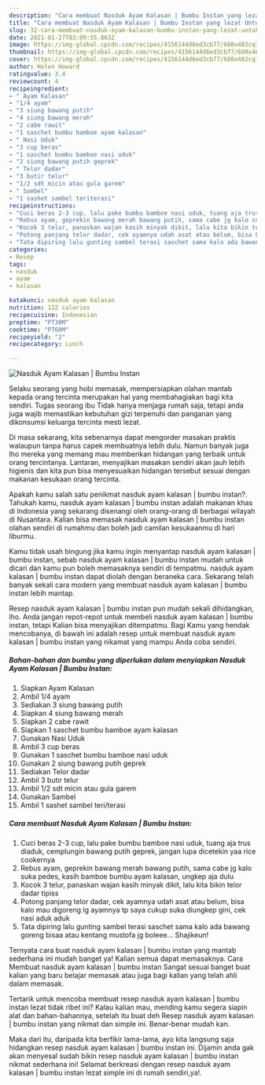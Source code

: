 ```yaml
---
description: "Cara membuat Nasduk Ayam Kalasan | Bumbu Instan yang lezat Untuk Jualan"
title: "Cara membuat Nasduk Ayam Kalasan | Bumbu Instan yang lezat Untuk Jualan"
slug: 32-cara-membuat-nasduk-ayam-kalasan-bumbu-instan-yang-lezat-untuk-jualan
date: 2021-01-27T03:09:55.863Z
image: https://img-global.cpcdn.com/recipes/4156144d6ed3cb77/680x482cq70/nasduk-ayam-kalasan-bumbu-instan-foto-resep-utama.jpg
thumbnail: https://img-global.cpcdn.com/recipes/4156144d6ed3cb77/680x482cq70/nasduk-ayam-kalasan-bumbu-instan-foto-resep-utama.jpg
cover: https://img-global.cpcdn.com/recipes/4156144d6ed3cb77/680x482cq70/nasduk-ayam-kalasan-bumbu-instan-foto-resep-utama.jpg
author: Helen Howard
ratingvalue: 3.4
reviewcount: 4
recipeingredient:
- " Ayam Kalasan"
- "1/4 ayam"
- "3 siung bawang putih"
- "4 siung bawang merah"
- "2 cabe rawit"
- "1 saschet bumbu bamboe ayam kalasan"
- " Nasi Uduk"
- "3 cup beras"
- "1 saschet bumbu bamboe nasi uduk"
- "2 siung bawang putih geprek"
- " Telor dadar"
- "3 butir telur"
- "1/2 sdt micin atau gula garem"
- " Sambel"
- "1 sashet sambel teriterasi"
recipeinstructions:
- "Cuci beras 2-3 cup, lalu pake bumbu bamboe nasi uduk, tuang aja trus diaduk, cemplungin bawang putih geprek, jangan lupa dicetekin yaa rice cookernya"
- "Rebus ayam, geprekin bawang merah bawang putih, sama cabe jg kalo suka pedes, kasih bamboe bumbu ayam kalasan, ungkep aja dulu"
- "Kocok 3 telur, panaskan wajan kasih minyak dikit, lalu kita bikin telor dadar tipiss"
- "Potong panjang telor dadar, cek ayamnya udah asat atau belum, bisa kalo mau digoreng lg ayamnya tp saya cukup suka diungkep gini, cek nasi aduk aduk"
- "Tata dipiring lalu gunting sambel terasi saschet sama kalo ada bawang goreng bisaa atau kentang mustofa jg boleee... Shajikeun!"
categories:
- Resep
tags:
- nasduk
- ayam
- kalasan

katakunci: nasduk ayam kalasan 
nutrition: 122 calories
recipecuisine: Indonesian
preptime: "PT30M"
cooktime: "PT60M"
recipeyield: "2"
recipecategory: Lunch

---
```



![Nasduk Ayam Kalasan | Bumbu Instan](https://img-global.cpcdn.com/recipes/4156144d6ed3cb77/680x482cq70/nasduk-ayam-kalasan-bumbu-instan-foto-resep-utama.jpg)

Selaku seorang yang hobi memasak, mempersiapkan olahan mantab kepada orang tercinta merupakan hal yang membahagiakan bagi kita sendiri. Tugas seorang ibu Tidak hanya menjaga rumah saja, tetapi anda juga wajib memastikan kebutuhan gizi terpenuhi dan panganan yang dikonsumsi keluarga tercinta mesti lezat.

Di masa  sekarang, kita sebenarnya dapat mengorder masakan praktis walaupun tanpa harus capek membuatnya lebih dulu. Namun banyak juga lho mereka yang memang mau memberikan hidangan yang terbaik untuk orang tercintanya. Lantaran, menyajikan masakan sendiri akan jauh lebih higienis dan kita pun bisa menyesuaikan hidangan tersebut sesuai dengan makanan kesukaan orang tercinta. 



Apakah kamu salah satu penikmat nasduk ayam kalasan | bumbu instan?. Tahukah kamu, nasduk ayam kalasan | bumbu instan adalah makanan khas di Indonesia yang sekarang disenangi oleh orang-orang di berbagai wilayah di Nusantara. Kalian bisa memasak nasduk ayam kalasan | bumbu instan olahan sendiri di rumahmu dan boleh jadi camilan kesukaanmu di hari liburmu.

Kamu tidak usah bingung jika kamu ingin menyantap nasduk ayam kalasan | bumbu instan, sebab nasduk ayam kalasan | bumbu instan mudah untuk dicari dan kamu pun boleh memasaknya sendiri di tempatmu. nasduk ayam kalasan | bumbu instan dapat diolah dengan beraneka cara. Sekarang telah banyak sekali cara modern yang membuat nasduk ayam kalasan | bumbu instan lebih mantap.

Resep nasduk ayam kalasan | bumbu instan pun mudah sekali dihidangkan, lho. Anda jangan repot-repot untuk membeli nasduk ayam kalasan | bumbu instan, tetapi Kalian bisa menyajikan ditempatmu. Bagi Kamu yang hendak mencobanya, di bawah ini adalah resep untuk membuat nasduk ayam kalasan | bumbu instan yang nikamat yang mampu Anda coba sendiri.

<!--inarticleads1-->

##### Bahan-bahan dan bumbu yang diperlukan dalam menyiapkan Nasduk Ayam Kalasan | Bumbu Instan:

1. Siapkan  Ayam Kalasan
1. Ambil 1/4 ayam
1. Sediakan 3 siung bawang putih
1. Siapkan 4 siung bawang merah
1. Siapkan 2 cabe rawit
1. Siapkan 1 saschet bumbu bamboe ayam kalasan
1. Gunakan  Nasi Uduk
1. Ambil 3 cup beras
1. Gunakan 1 saschet bumbu bamboe nasi uduk
1. Gunakan 2 siung bawang putih geprek
1. Sediakan  Telor dadar
1. Ambil 3 butir telur
1. Ambil 1/2 sdt micin atau gula garem
1. Gunakan  Sambel
1. Ambil 1 sashet sambel teri/terasi




<!--inarticleads2-->

##### Cara membuat Nasduk Ayam Kalasan | Bumbu Instan:

1. Cuci beras 2-3 cup, lalu pake bumbu bamboe nasi uduk, tuang aja trus diaduk, cemplungin bawang putih geprek, jangan lupa dicetekin yaa rice cookernya
1. Rebus ayam, geprekin bawang merah bawang putih, sama cabe jg kalo suka pedes, kasih bamboe bumbu ayam kalasan, ungkep aja dulu
1. Kocok 3 telur, panaskan wajan kasih minyak dikit, lalu kita bikin telor dadar tipiss
1. Potong panjang telor dadar, cek ayamnya udah asat atau belum, bisa kalo mau digoreng lg ayamnya tp saya cukup suka diungkep gini, cek nasi aduk aduk
1. Tata dipiring lalu gunting sambel terasi saschet sama kalo ada bawang goreng bisaa atau kentang mustofa jg boleee... Shajikeun!




Ternyata cara buat nasduk ayam kalasan | bumbu instan yang mantab sederhana ini mudah banget ya! Kalian semua dapat memasaknya. Cara Membuat nasduk ayam kalasan | bumbu instan Sangat sesuai banget buat kalian yang baru belajar memasak atau juga bagi kalian yang telah ahli dalam memasak.

Tertarik untuk mencoba membuat resep nasduk ayam kalasan | bumbu instan lezat tidak ribet ini? Kalau kalian mau, mending kamu segera siapin alat dan bahan-bahannya, setelah itu buat deh Resep nasduk ayam kalasan | bumbu instan yang nikmat dan simple ini. Benar-benar mudah kan. 

Maka dari itu, daripada kita berfikir lama-lama, ayo kita langsung saja hidangkan resep nasduk ayam kalasan | bumbu instan ini. Dijamin anda gak akan menyesal sudah bikin resep nasduk ayam kalasan | bumbu instan nikmat sederhana ini! Selamat berkreasi dengan resep nasduk ayam kalasan | bumbu instan lezat simple ini di rumah sendiri,ya!.

